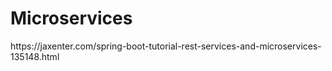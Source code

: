 # Microservices
<p/>
https://jaxenter.com/spring-boot-tutorial-rest-services-and-microservices-135148.html
<p/>
